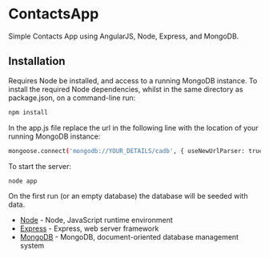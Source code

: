 # ContactsApp
Simple Contacts App using AngularJS, Node, Express, and MongoDB.

## Installation
Requires Node be installed, and access to a running MongoDB instance.
To install the required Node dependencies, whilst in the same directory as package.json, on a command-line run:

```bash
npm install
```

In the app.js file replace the url in the following line with the location of your running MongoDB instance:

```bash
mongoose.connect('mongodb://YOUR_DETAILS/cadb', { useNewUrlParser: true });
```

To start the server: 

```bash
node app
```

On the first run (or an empty database) the database will be seeded with data.


* [Node]() - Node, JavaScript runtime environment
* [Express]() - Express, web server framework
* [MongoDB]() - MongoDB, document-oriented database management system
